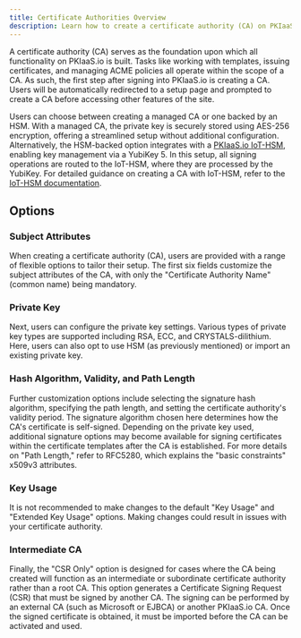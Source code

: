 ```yaml
---
title: Certificate Authorities Overview
description: Learn how to create a certificate authority (CA) on PKIaaS.io.
---
```

A certificate authority (CA) serves as the foundation upon which all functionality on PKIaaS.io is built. Tasks like working with templates, issuing certificates, and managing ACME policies all operate within the scope of a CA. As such, the first step after signing into PKIaaS.io is creating a CA. Users will be automatically redirected to a setup page and prompted to create a CA before accessing other features of the site.

Users can choose between creating a managed CA or one backed by an HSM. With a managed CA, the private key is securely stored using AES-256 encryption, offering a streamlined setup without additional configuration. Alternatively, the HSM-backed option integrates with a [PKIaaS.io IoT-HSM](https://www.pkiaas.io/iot-hsm), enabling key management via a YubiKey 5. In this setup, all signing operations are routed to the IoT-HSM, where they are processed by the YubiKey. For detailed guidance on creating a CA with IoT-HSM, refer to the [IoT-HSM documentation](../iot-hsm/overview.md).

## Options

### Subject Attributes
When creating a certificate authority (CA), users are provided with a range of flexible options to tailor their setup. The first six fields customize the subject attributes of the CA, with only the "Certificate Authority Name" (common name) being mandatory.

### Private Key
Next, users can configure the private key settings. Various types of private key types are supported including RSA, ECC, and CRYSTALS-dilithium. Here, users can also opt to use HSM (as previously mentioned) or import an existing private key.

### Hash Algorithm, Validity, and Path Length
Further customization options include selecting the signature hash algorithm, specifying the path length, and setting the certificate authority's validity period. The signature algorithm chosen here determines how the CA's certificate is self-signed. Depending on the private key used, additional signature options may become available for signing certificates within the certificate templates after the CA is established. For more details on "Path Length," refer to RFC5280, which explains the "basic constraints" x509v3 attributes.

### Key Usage
It is not recommended to make changes to the default "Key Usage" and "Extended Key Usage" options. Making changes could result in issues with your certificate authority.

### Intermediate CA
Finally, the "CSR Only" option is designed for cases where the CA being created will function as an intermediate or subordinate certificate authority rather than a root CA. This option generates a Certificate Signing Request (CSR) that must be signed by another CA. The signing can be performed by an external CA (such as Microsoft or EJBCA) or another PKIaaS.io CA. Once the signed certificate is obtained, it must be imported before the CA can be activated and used.